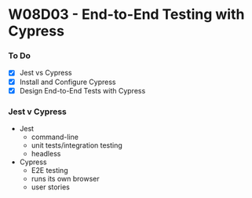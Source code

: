 # W08D03 - End-to-End Testing with Cypress

### To Do
- [x] Jest vs Cypress
- [x] Install and Configure Cypress
- [x] Design End-to-End Tests with Cypress

### Jest v Cypress
* Jest
  * command-line
  * unit tests/integration testing
  * headless
* Cypress
  * E2E testing
  * runs its own browser
  * user stories










